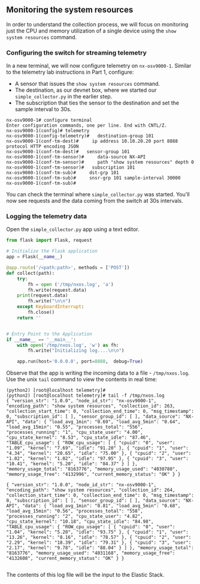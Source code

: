 ## Monitoring the system resources

In order to understand the collection process, we will focus on monitoring just the CPU and memory utilization of a single device using the `show system resources` command.

### Configuring the switch for streaming telemetry

In a new terminal, we will now configure telemetry on `nx-osv9000-1`. Similar to the telemetry lab instructions in Part 1, configure:
- A sensor that issues the `show system resources` command.
- The destination, as our devnet box, where we started our `simple_collector.py` in the earlier step.
- The subscription that ties the sensor to the destination and set the sample interval to 30s.

``` shell
nx-osv9000-1# configure terminal
Enter configuration commands, one per line. End with CNTL/Z.
nx-osv9000-1(config)# telemetry
nx-osv9000-1(config-telemetry)#   destination-group 101
nx-osv9000-1(conf-tm-dest)#     ip address 10.10.20.20 port 8888 protocol HTTP encoding JSON
nx-osv9000-1(conf-tm-dest)#   sensor-group 101
nx-osv9000-1(conf-tm-sensor)#     data-source NX-API
nx-osv9000-1(conf-tm-sensor)#     path "show system resources" depth 0
nx-osv9000-1(conf-tm-sensor)#   subscription 101
nx-osv9000-1(conf-tm-sub)#     dst-grp 101
nx-osv9000-1(conf-tm-sub)#     snsr-grp 101 sample-interval 30000
nx-osv9000-1(conf-tm-sub)#

```

You can check the terminal where `simple_collector.py` was started.  You'll now see requests and the data coming from the switch at 30s intervals.

### Logging the telemetry data

Open the `simple_collector.py` app using a text editor.

``` python
from flask import Flask, request

# Initialize the Flask application
app = Flask(__name__)

@app.route('/<path:path>', methods = ['POST'])
def collect(path):
    try:
        fh = open ('/tmp/nxos.log', 'a')
        fh.write(request.data)
	print(request.data)
        fh.write("\n\n")
    except KeyboardInterrupt:
        fh.close()
    return ''


# Entry Point to the Application
if __name__ == '__main__':
    with open('/tmp/nxos.log', 'w') as fh:
        fh.write("Initializing log....\n\n")

    app.run(host='0.0.0.0', port=8888,  debug=True)

```

Observe that the app is writing the incoming data to a file - `/tmp/nxos.log`. Use the unix `tail` command to view the contents in real time:

``` shell
(python2) [root@localhost telemetry]#
(python2) [root@localhost telemetry]# tail -f /tmp/nxos.log
{ "version_str": "1.0.0", "node_id_str": "nx-osv9000-1", "encoding_path": "show system resources", "collection_id": 263, "collection_start_time": 0, "collection_end_time": 0, "msg_timestamp": 0, "subscription_id": [ ], "sensor_group_id": [ ], "data_source": "NX-API", "data": { "load_avg_1min": "0.69", "load_avg_5min": "0.64", "load_avg_15min": "0.55", "processes_total": "556", "processes_running": "1", "cpu_state_user": "4.00", "cpu_state_kernel": "8.53", "cpu_state_idle": "87.46", "TABLE_cpu_usage": { "ROW_cpu_usage": [ { "cpuid": "0", "user": "1.09", "kernel": "7.69", "idle": "91.20" }, { "cpuid": "1", "user": "4.34", "kernel": "20.65", "idle": "75.00" }, { "cpuid": "2", "user": "1.02", "kernel": "1.02", "idle": "97.95" }, { "cpuid": "3", "user": "10.41", "kernel": "5.20", "idle": "84.37" } ] }, "memory_usage_total": "8163776", "memory_usage_used": "4030780", "memory_usage_free": "4132996", "current_memory_status": "OK" } }

{ "version_str": "1.0.0", "node_id_str": "nx-osv9000-1", "encoding_path": "show system resources", "collection_id": 264, "collection_start_time": 0, "collection_end_time": 0, "msg_timestamp": 0, "subscription_id": [ ], "sensor_group_id": [ ], "data_source": "NX-API", "data": { "load_avg_1min": "0.81", "load_avg_5min": "0.68", "load_avg_15min": "0.56", "processes_total": "558", "processes_running": "2", "cpu_state_user": "4.82", "cpu_state_kernel": "10.18", "cpu_state_idle": "84.98", "TABLE_cpu_usage": { "ROW_cpu_usage": [ { "cpuid": "0", "user": "1.04", "kernel": "5.20", "idle": "93.75" }, { "cpuid": "1", "user": "13.26", "kernel": "8.16", "idle": "78.57" }, { "cpuid": "2", "user": "2.29", "kernel": "18.39", "idle": "79.31" }, { "cpuid": "3", "user": "2.17", "kernel": "9.78", "idle": "88.04" } ] }, "memory_usage_total": "8163776", "memory_usage_used": "4031168", "memory_usage_free": "4132608", "current_memory_status": "OK" } }


```

The contents of this log file will be the input to the Elastic Stack.